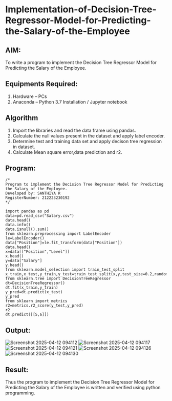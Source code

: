 # Implementation-of-Decision-Tree-Regressor-Model-for-Predicting-the-Salary-of-the-Employee

## AIM:
To write a program to implement the Decision Tree Regressor Model for Predicting the Salary of the Employee.

## Equipments Required:
1. Hardware – PCs
2. Anaconda – Python 3.7 Installation / Jupyter notebook

## Algorithm

1. Import the libraries and read the data frame using pandas.
2. Calculate the null values present in the dataset and apply label encoder.
3. Determine test and training data set and apply decison tree regression in dataset.
4. Calculate Mean square error,data prediction and r2.

## Program:
```
/*
Program to implement the Decision Tree Regressor Model for Predicting the Salary of the Employee.
Developed by: SANTHIYA R
RegisterNumber: 212223230192
*/
```
```
import pandas as pd
data=pd.read_csv("Salary.csv")
data.head()
data.info()
data.isnull().sum()
from sklearn.preprocessing import LabelEncoder
le=LabelEncoder()
data["Position"]=le.fit_transform(data["Position"])
data.head()
x=data[["Position","Level"]]
x.head()
y=data["Salary"]
y.head()
from sklearn.model_selection import train_test_split
x_train,x_test,y_train,y_test=train_test_split(x,y,test_size=0.2,random_state=2)
from sklearn.tree import DecisionTreeRegressor
dt=DecisionTreeRegressor()
dt.fit(x_train,y_train)
y_pred=dt.predict(x_test)
y_pred
from sklearn import metrics
r2=metrics.r2_score(y_test,y_pred)
r2
dt.predict([[5,6]])
```

## Output:
![Screenshot 2025-04-12 094112](https://github.com/user-attachments/assets/d56b5aed-0f1b-41c2-b0be-25143d95c9ff)
![Screenshot 2025-04-12 094117](https://github.com/user-attachments/assets/fef634da-2e94-4e5a-bbbd-9080eeb4f9e5)
![Screenshot 2025-04-12 094121](https://github.com/user-attachments/assets/36fb04e9-07d7-4bc3-bc38-48256e9dbdae)
![Screenshot 2025-04-12 094126](https://github.com/user-attachments/assets/29952f2f-6754-495e-898c-f0bdf82e4b67)
![Screenshot 2025-04-12 094130](https://github.com/user-attachments/assets/2810de14-1647-4d26-8892-21477bd76494)


## Result:
Thus the program to implement the Decision Tree Regressor Model for Predicting the Salary of the Employee is written and verified using python programming.
